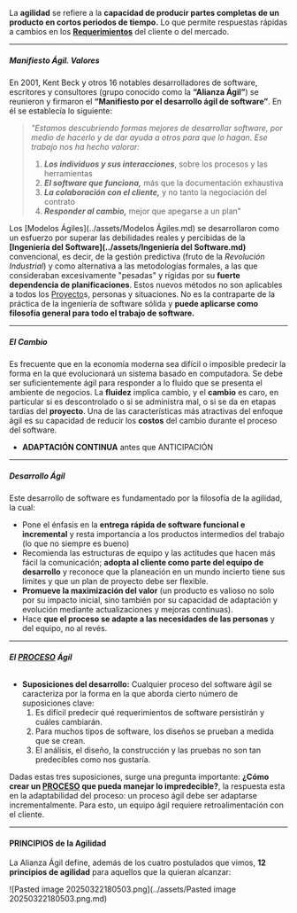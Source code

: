 La **agilidad** se refiere a la **capacidad de producir partes completas de un producto en cortos periodos de tiempo.** 
Lo que permite respuestas rápidas a cambios en los **[Requerimientos](../assets/Requerimientos.md)** del cliente o del mercado.
****
##### **Manifiesto Ágil. Valores**
En 2001, Kent Beck y otros 16 notables desarrolladores de software, escritores y consultores (grupo conocido como la **“Alianza Ágil”**) se reunieron y firmaron el **“Manifiesto por el desarrollo ágil de software”**. En él se establecía lo siguiente:

> *"Estamos descubriendo formas mejores de desarrollar software, por medio de hacerlo y de dar ayuda a otros para que lo hagan. Ese trabajo nos ha hecho valorar:* 
> 1. ***Los individuos y sus interacciones***, sobre los procesos y las herramientas 
> 2. ***El software que funciona,*** más que la documentación exhaustiva 
> 3. ***La colaboración con el cliente,*** y no tanto la negociación del contrato 
> 4. ***Responder al cambio,*** mejor que apegarse a un plan"

Los [Modelos Ágiles](../assets/Modelos Ágiles.md) se desarrollaron como un esfuerzo por superar las debilidades reales y percibidas de la **[Ingeniería del Software](../assets/Ingeniería del Software.md)** convencional, es decir, de la gestión predictiva (fruto de la *Revolución Industrial*) y como alternativa a las metodologías formales, a las que consideraban excesivamente "pesadas" y rígidas por su **fuerte dependencia de planificaciones**. Estos nuevos métodos no son aplicables a todos los [Proyecto](../assets/Proyecto.md)s, personas y situaciones. No es la contraparte de la práctica de la ingeniería de software sólida y **puede aplicarse como filosofía general para todo el trabajo de software.**
******************
##### **El Cambio**
Es frecuente que en la economía moderna sea difícil o imposible predecir la forma en la que evolucionará un sistema basado en computadora. 
Se debe ser suficientemente ágil para responder a lo fluido que se presenta el ambiente de negocios. La **fluidez** implica cambio, y el **cambio** es caro, en particular si es descontrolado o si se administra mal, o si se da en etapas tardías del **proyecto**. 
Una de las características más atractivas del enfoque ágil es su capacidad de reducir los **costos** del cambio durante el proceso del software.

- **ADAPTACIÓN CONTINUA** antes que ANTICIPACIÓN
******************************
##### **Desarrollo Ágil**
Este desarrollo de software es fundamentado por la filosofía de la agilidad, la cual:
- Pone el énfasis en la **entrega rápida de software funcional e incremental** y resta importancia a los productos intermedios del trabajo (lo que no siempre es bueno)
- Recomienda las estructuras de equipo y las actitudes que hacen más fácil la comunicación; **adopta al cliente como parte del equipo de desarrollo** y reconoce que la planeación en un mundo incierto tiene sus límites y que un plan de proyecto debe ser flexible.
- **Promueve la maximización del valor** (un producto es valioso no solo por su impacto inicial, sino también por su capacidad de adaptación y evolución mediante actualizaciones y mejoras continuas).
- Hace **que el proceso se adapte a las necesidades de las personas** y del equipo, no al revés.
***************************************
###### **El [PROCESO](../assets/PROCESO.md) Ágil**
- **Suposiciones del desarrollo:**
	Cualquier proceso del software ágil se caracteriza por la forma en la que aborda cierto número de suposiciones clave:
	1. Es difícil predecir qué requerimientos de software persistirán y cuáles cambiarán. 
	2. Para muchos tipos de software, los diseños se prueban a medida que se crean.
	3. El análisis, el diseño, la construcción y las pruebas no son tan predecibles como nos gustaría.

Dadas estas tres suposiciones, surge una pregunta importante: **¿Cómo crear un [PROCESO](../assets/PROCESO.md) que pueda manejar lo impredecible?**, la respuesta esta en la adaptabilidad del proceso: un proceso ágil debe ser adaptarse incrementalmente. Para esto, un equipo ágil requiere retroalimentación con el cliente.
*********************************
#### **PRINCIPIOS de la Agilidad**
La Alianza Ágil define, además de los cuatro postulados que vimos, **12 principios de agilidad** para aquellos que la quieran alcanzar:

![Pasted image 20250322180503.png](../assets/Pasted image 20250322180503.png.md)


